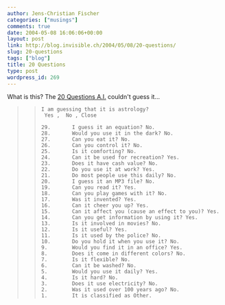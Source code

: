 ```yaml
---
author: Jens-Christian Fischer
categories: ["musings"]
comments: true
date: 2004-05-08 16:06:06+00:00
layout: post
link: http://blog.invisible.ch/2004/05/08/20-questions/
slug: 20-questions
tags: ["blog"]
title: 20 Questions
type: post
wordpress_id: 269
---
```


What is this? The [20 Questions A.I.](http://y.20q.net:8095/) couldn't guess it...



<blockquote>

>     
>     
>     I am guessing that it is astrology?
>      Yes ,  No , Close 
>     	
>     29.	  	I guess it an equation? No. 	
>     28.	  	Would you use it in the dark? No. 	
>     27.	  	Can you eat it? No. 	
>     26.	  	Can you control it? No. 	
>     25.	  	Is it comforting? No. 	
>     24.	  	Can it be used for recreation? Yes. 	
>     23.	  	Does it have cash value? No. 	
>     22.	  	Do you use it at work? Yes. 	
>     21.	  	Do most people use this daily? No. 	
>     20.	  	I guess it an MP3 file? No. 	
>     19.	  	Can you read it? Yes. 	
>     18.	  	Can you play games with it? No. 	
>     17.	  	Was it invented? Yes. 	
>     16.	  	Can it cheer you up? Yes. 	
>     15.	  	Can it affect you (cause an effect to you)? Yes. 	
>     14.	  	Can you get information by using it? Yes. 	
>     13.	  	Is it involved in movies? No. 	
>     12.	  	Is it useful? Yes. 	
>     11.	  	Is it used by the police? No. 	
>     10.	  	Do you hold it when you use it? No. 	
>     9.	  	Would you find it in an office? Yes. 	
>     8.	  	Does it come in different colors? No. 	
>     7.	  	Is it flexible? No. 	
>     6.	  	Can it be washed? No. 	
>     5.	  	Would you use it daily? Yes. 	
>     4.	  	Is it hard? No. 	
>     3.	  	Does it use electricity? No. 	
>     2.	  	Was it used over 100 years ago? No. 	
>     1.	  	It is classified as Other. 	
>     
> 
> 
</blockquote>

